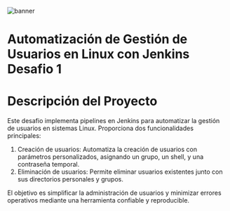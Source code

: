 ![banner](https://via.placeholder.com/1000x200.png?text=Automatizacion+de+Usuarios+con+Jenkins)


# Automatización de Gestión de Usuarios en Linux con Jenkins Desafio 1

# Descripción del Proyecto
Este desafio implementa pipelines en Jenkins para automatizar la gestión de usuarios en sistemas Linux. Proporciona dos funcionalidades principales:

1. Creación de usuarios: Automatiza la creación de usuarios con parámetros personalizados, asignando un grupo, un shell, y una contraseña temporal.
2. Eliminación de usuarios: Permite eliminar usuarios existentes junto con sus directorios personales y grupos.

El objetivo es simplificar la administración de usuarios y minimizar errores operativos mediante una herramienta confiable y reproducible.

